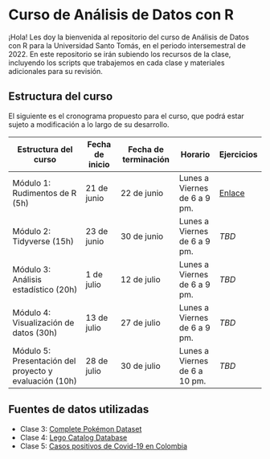 # Curso de Análisis de Datos con R

¡Hola! Les doy la bienvenida al repositorio del curso de Análisis de Datos con R para la Universidad Santo Tomás, en el periodo intersemestral de 2022. En este repositorio se irán subiendo los recursos de la clase, incluyendo los scripts que trabajemos en cada clase y materiales adicionales para su revisión.

## Estructura del curso

El siguiente es el cronograma propuesto para el curso, que podrá estar sujeto a modificación a lo largo de su desarrollo.

| Estructura del curso | Fecha de inicio | Fecha de terminación | Horario | Ejercicios |
| ---- | ----- | ----- | ---- | ---- |
| Módulo 1: Rudimentos de R (5h) | 21 de junio | 22 de junio | Lunes a Viernes <br> de 6 a 9 pm. | [Enlace](https://github.com/camartinezbu/2022-Intersemestral-R-USTA/blob/main/Modulo_1/Ejercicios_Modulo_1.md)
| Módulo 2: Tidyverse (15h) | 23 de junio | 30 de junio | Lunes a Viernes <br> de 6 a 9 pm. | *TBD*
| Módulo 3: Análisis estadístico (20h) | 1 de julio | 12 de julio | Lunes a Viernes <br> de 6 a 9 pm. | *TBD*
| Módulo 4: Visualización de datos (30h) | 13 de julio | 27 de julio | Lunes a Viernes <br> de 6 a 9 pm. | *TBD*
| Módulo 5: Presentación del proyecto y evaluación (10h) | 28 de julio | 30 de julio | Lunes a Viernes <br> de 6 a 10 pm. | *TBD*

## Fuentes de datos utilizadas

- Clase 3: [Complete Pokémon Dataset](https://www.kaggle.com/datasets/mariotormo/complete-pokemon-dataset-updated-090420)
- Clase 4: [Lego Catalog Database](https://rebrickable.com/downloads/)
- Clase 5: [Casos positivos de Covid-19 en Colombia](https://www.datos.gov.co/Salud-y-Protecci-n-Social/Casos-positivos-de-COVID-19-en-Colombia/gt2j-8ykr/data)